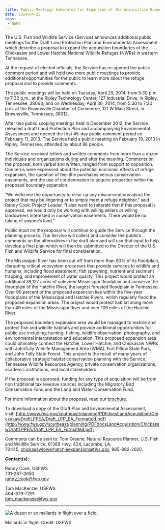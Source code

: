 ```yaml
---
title: Public Meetings Scheduled for Expansion of the Acquisition Boundaries of Chickasaw and Lower Hatchie National Wildlife Refuges
date: 2014-04-25
tags:
 - NWRS
---
```


The U.S. Fish and Wildlife Service (Service) announces additional public meetings for the Draft Land Protection Plan and Environmental Assessment which describe a proposal to expand the acquisition boundaries of the Chickasaw and Lower Hatchie National Wildlife Refuges (NWRs) in western Tennessee.

At the request of elected officials, the Service has re-opened the public comment period and will hold two more public meetings to provide additional opportunities for the public to learn more about the refuge proposal and to provide comments.

The public meetings will be held on Tuesday, April 29, 2014, from 5:30 p.m. to 7:30 p.m., at the Ripley Technology Center, 127 Industrial Drive, in Ripley, Tennessee, 38063; and on Wednesday, April 30, 2014, from 5:30 to 7:30 p.m. at the Brownsville Chamber of Commerce, 121 W Main Street, in Brownsville, Tennessee, 38012.

After two public scoping meetings held in December 2012, the Service released a draft Land Protection Plan and accompanying Environmental Assessment and opened the first 45-day public comment period on February 11, 2013\. The Service held a public meeting on February 19, 2013 in Ripley, Tennessee, attended by about 86 people.

The Service received letters and written comments from more than a dozen individuals and organizations during and after the meeting. Comments on the proposal, both verbal and written, ranged from support to opposition. Concerns were expressed about the potential economic effects of refuge expansion, the question of fee-title purchases versus conservation easements, and the use of condemnation to acquire properties within the proposed boundary expansion.

“We welcome the opportunity to clear up any misconceptions about the project that may be lingering or to simply meet a refuge neighbor,” said Randy Cook, Project Leader. “I also want to reiterate that if this proposal is approved, we would only be working with willing sellers or willing landowners interested in conservation easements. There would be no taking of anyone’s land.”

Public input on the proposal will continue to guide the Service through the planning process. The Service will collect and consider the public’s comments on the alternatives in the draft plan and will use that input to help develop a final plan which will then be submitted to the Director of the U.S. Fish and Wildlife Service for final consideration.

The Mississippi River has been cut off from more than 90% of its floodplain, disrupting critical ecosystem processes that provide services to wildlife and humans, including flood abatement, fish spawning, nutrient and sediment trapping, and improvement of water quality. This project would protect an additional 38,127 acres of unleveed Mississippi floodplain and conserve the floodplain of the Hatchie River, the largest forested floodplain in Tennessee. Over 90 percent of the proposed expansion lies within the five-year floodplains of the Mississippi and Hatchie Rivers, which regularly flood the proposed expansion areas. The project would protect habitat along more than 49 miles of the Mississippi River and over 106 miles of the Hatchie River.

The proposed boundary expansion area would be managed to restore and protect fish and wildlife habitats and provide additional opportunities for public use including; hunting, fishing, wildlife observation, photography, and environmental interpretation and education. This proposed expansion area could ultimately connect the Hatchie, Lower Hatchie, and Chickasaw NWRs with JohnTully Wildlife Management Area (WMA), Fort Pillow State Park, and John Tully State Forest. This project is the result of many years of collaborative strategic habitat conservation planning with the Service, Tennessee Wildlife Resources Agency, private conservation organizations, academic institutions, and local stakeholders.

If the proposal is approved, funding for any type of acquisition will be from non traditional tax revenue sources including the Migratory Bird Conservation Fund and the Land and Water Conservation Fund.

For more information about the proposal, read our [brochure](http://www.fws.gov/southeast/news/ChickasawExpansionBrochApril.pdf).

To download a copy of the Draft Plan and Environmental Assessment, visit: [http://www.fws.gov/southeast/planning/PDFdocsLandAcquisition/ChickasawDraftLPPEA/Draft_LPP_EA_Formatted.pdf](http://www.fws.gov/southeast/planning/PDFdocsLandAcquisition/ChickasawDraftLPPEA/Draft_LPP_EA_Formatted.pdf)

Comments can be sent to: Tom Greene, Natural Resource Planner, U.S. Fish and Wildlife Service, 61389 Hwy. 434, Lacombe, LA, 70445, [chickasawlowerhatchieexpansion@fws.gov](mailto:chickasawlowerhatchieexpansion@fws.gov), 985-882-2020.

**Contact(s):**  

Randy Cook, USFWS  
731-287-0650  
[randy_cook@fws.gov](mailto:randy_cook@fws.gov)

Tom MacKenzie, USFWS  
404-679-7291  
[tom_mackenzie@fws.gov](mailto:tom_mackenzie@fws.gov)

* * *

![A dozen or so mallards in flight over a field.](images/newsUploads/newsThumbs/newsImageThumb16837548-D0AB-8DB0-DA975305C210CD8D.jpg)

Mallards in flight. Credit: USFWS  
